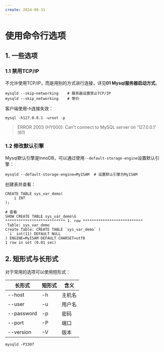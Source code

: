 ```yaml
---
create: 2024-08-31
---
```

# 使用命令行选项

## 1. 一些选项

### 1.1 禁用TCP/IP

不允许使用TCP/IP，而是用别的方式进行连接，详见**01 Mysql服务器启动方式**。

```shell
mysqld --skip-networking	# 服务器设置禁止TCP/IP
mysqld --skip_networking	# 等价
```

客户端使用-h连接失效：

```shell
mysql -h127.0.0.1 -uroot -p
```

> ERROR 2003 (HY000): Can't connect to MySQL server on '127.0.0.1' (61)

### 1.2 修改默认引擎

Mysql默认引擎是InnoDB，可以通过使用`--default-storage-engine`设置默认引擎：

```shell
mysqld --default-storage-engine=MyISAM	# 设置默认引擎为MyISAM
```

创建表并查看：

```mysql
CREATE TABLE sys_var_demo(
	i INT
);

# 查看
SHOW CREATE TABLE sys_var_demo\G
*************************** 1. row ***************************
 Table: sys_var_demo
Create Table: CREATE TABLE `sys_var_demo` (
 `i` int(11) DEFAULT NULL
) ENGINE=MyISAM DEFAULT CHARSET=utf8
1 row in set (0.01 sec)
```

## 2. 短形式与长形式

对于常用的选项可以使用短形式：

| 长形式     | 短形式 | 含义   |
| ---------- | ------ | ------ |
| --host     | -h     | 主机名 |
| --user     | -u     | 用户名 |
| --password | -p     | 密码   |
| --port     | -P     | 端口   |
| --version  | -V     | 版本   |

```shell
mysqld -P3307
```



